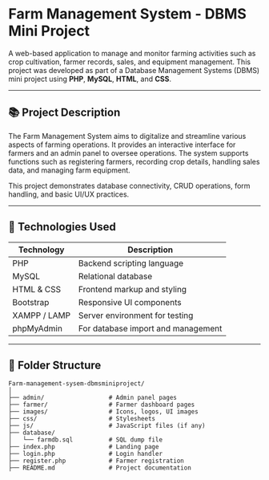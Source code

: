 
#  Farm Management System - DBMS Mini Project

A web-based application to manage and monitor farming activities such as crop cultivation, farmer records, sales, and equipment management. This project was developed as part of a Database Management Systems (DBMS) mini project using **PHP**, **MySQL**, **HTML**, and **CSS**.

---

## 📚 Project Description

The Farm Management System aims to digitalize and streamline various aspects of farming operations. It provides an interactive interface for farmers and an admin panel to oversee operations. The system supports functions such as registering farmers, recording crop details, handling sales data, and managing farm equipment.

This project demonstrates database connectivity, CRUD operations, form handling, and basic UI/UX practices.

---

## 🧰 Technologies Used

| Technology       | Description                          |
|------------------|--------------------------------------|
| PHP              | Backend scripting language           |
| MySQL            | Relational database                  |
| HTML & CSS       | Frontend markup and styling          |
| Bootstrap        | Responsive UI components             |
| XAMPP / LAMP     | Server environment for testing       |
| phpMyAdmin       | For database import and management   |

---

## 📁 Folder Structure

```plaintext
Farm-management-sysem-dbmsminiproject/
│
├── admin/                  # Admin panel pages
├── farmer/                 # Farmer dashboard pages
├── images/                 # Icons, logos, UI images
├── css/                    # Stylesheets
├── js/                     # JavaScript files (if any)
├── database/
│   └── farmdb.sql          # SQL dump file
├── index.php               # Landing page
├── login.php               # Login handler
├── register.php            # Farmer registration
├── README.md               # Project documentation
